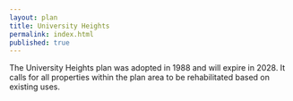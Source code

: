 ```yaml
---
layout: plan
title: University Heights
permalink: index.html
published: true
---
```


The University Heights plan was adopted in 1988 and will expire in 2028. It calls for all properties within the plan area to be rehabilitated based on existing uses.